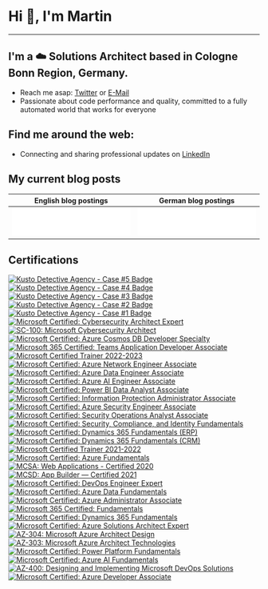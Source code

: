# Hi :wave:, I'm Martin
---
<!-- Nice Links
GitHub Emoji Cheat Sheet - https://github.com/ikatyang/emoji-cheat-sheet
-->

## I'm a :cloud: Solutions Architect based in Cologne Bonn Region, Germany.

<!--
- I'm currently working full-time with awesome peeps at **[novaCapta](https://www.novacapta.de/)**
-->
- Reach me asap: [Twitter](https://twitter.com/samtrion/) or [E-Mail](mailto:me@samtrion.net)
- Passionate about code performance and quality, committed to a fully automated world that works for everyone

## Find me around the web:
- Connecting and sharing professional updates on [LinkedIn](https://www.linkedin.com/in/martin-stuehmer/)

## My current blog posts 

<table align="center">
    <thead>
        <tr>
            <th>English blog postings</th>
            <th>German blog postings</th>
        </tr>
    </thead>
    <tbody>
        <tr>
            <td>
                <a href="https://daily-devops.net/en/" title="Daily DevOps & .NET - English Feed">
                    <img src="metrics.dailydevops.en.rss.svg" alt="Daily DevOps & .NET - English Feed" title="Daily DevOps & .NET - English Feed" />
                </a>
            </td>
            <td>
                <a href="https://daily-devops.net/de/" title="Daily DevOps & .NET - German Feed">
                    <img src="metrics.dailydevops.de.rss.svg" alt="Daily DevOps & .NET - German Feed" title="Daily DevOps & .NET - German Feed" />
                </a>
            </td>
        </tr>
    </tbody>
</table>

## Certifications
<!--START_SECTION:badges-->

[![Kusto Detective Agency - Case #5 Badge](https://images.credly.com/size/160x160/images/43b452c6-89f2-4649-bb84-19f3166a833e/image.png)](http://www.credly.com/badges/5e6245eb-585d-4bd5-9df5-32957adf0a7f "Kusto Detective Agency - Case #5 Badge")
[![Kusto Detective Agency - Case #4 Badge](https://images.credly.com/size/160x160/images/e7522dc8-886b-4a5b-9436-535e1adaa5c5/image.png)](http://www.credly.com/badges/82eca7d0-8671-491e-8ff8-9410930bbcbf "Kusto Detective Agency - Case #4 Badge")
[![Kusto Detective Agency - Case #3 Badge](https://images.credly.com/size/160x160/images/9e9311e6-911b-4193-86ae-9b80c8b410fe/image.png)](http://www.credly.com/badges/7811f986-5408-46cb-ac52-0de852a74b6a "Kusto Detective Agency - Case #3 Badge")
[![Kusto Detective Agency - Case #2 Badge](https://images.credly.com/size/160x160/images/ba8eb12f-2d57-4e9c-b1da-c395bd1d7fd3/image.png)](http://www.credly.com/badges/b97ae353-c232-4ed0-b6f0-ad5fb89c7062 "Kusto Detective Agency - Case #2 Badge")
[![Kusto Detective Agency - Case #1 Badge](https://images.credly.com/size/160x160/images/14d53c52-2701-4045-9f89-e5e510eee2fd/image.png)](http://www.credly.com/badges/9bdfff84-085f-40a9-9135-bc28c1218c91 "Kusto Detective Agency - Case #1 Badge")
[![Microsoft Certified: Cybersecurity Architect Expert](https://images.credly.com/size/160x160/images/0ba22331-acf9-4e8a-8ce3-b4cc3d376040/image.png)](http://www.credly.com/badges/42cdda0f-92c5-44a2-a8b1-7e648eb1ffd5 "Microsoft Certified: Cybersecurity Architect Expert")
[![SC-100: Microsoft Cybersecurity Architect](https://images.credly.com/size/160x160/images/c34a6df4-c7bd-461b-ac12-deab18ab6804/image.png)](http://www.credly.com/badges/989d3602-1098-41d6-86e5-35f100600b45 "SC-100: Microsoft Cybersecurity Architect")
[![Microsoft Certified: Azure Cosmos DB Developer Specialty](https://images.credly.com/size/160x160/images/515fa1dc-ac4a-4f08-ac73-6fd9694124cb/image.png)](http://www.credly.com/badges/55de488a-9769-4473-961a-729a48b92c2a "Microsoft Certified: Azure Cosmos DB Developer Specialty")
[![Microsoft 365 Certified: Teams Application Developer Associate](https://images.credly.com/size/160x160/images/ef2853b2-4faf-4d27-8dec-5ddd71aa82bc/CERT-Associate-Microsoft365-Developer.png)](http://www.credly.com/badges/1aa830ce-56b8-442b-99d8-3e4b9f3180e3 "Microsoft 365 Certified: Teams Application Developer Associate")
[![Microsoft Certified Trainer 2022-2023](https://images.credly.com/size/160x160/images/bb4156e4-c2e1-4399-b03c-af6feb7a6cc4/image.png)](http://www.credly.com/badges/68df0dbb-fc4c-4fd2-8643-05aa360f4e88 "Microsoft Certified Trainer 2022-2023")
[![Microsoft Certified: Azure Network Engineer Associate](https://images.credly.com/size/160x160/images/c3a2e51d-7984-48cc-a4cb-88d4e8487037/azure-network-engineer-associate-600x600.png)](http://www.credly.com/badges/08ca95cb-d66e-43e8-9f8a-924f77e013b5 "Microsoft Certified: Azure Network Engineer Associate")
[![Microsoft Certified: Azure Data Engineer Associate](https://images.credly.com/size/160x160/images/61542181-0e8d-496c-a17c-3d4bf590eda1/azure-data-engineer-associate-600x600.png)](http://www.credly.com/badges/e80a8570-5221-4f64-99ea-a0fb5cd2ad18 "Microsoft Certified: Azure Data Engineer Associate")
[![Microsoft Certified: Azure AI Engineer Associate](https://images.credly.com/size/160x160/images/61f56aa4-16fd-403c-90bc-1d90dba1fa99/image.png)](http://www.credly.com/badges/92b4909e-b93a-42cc-bbe2-ceb7a41d0f8b "Microsoft Certified: Azure AI Engineer Associate")
[![Microsoft Certified: Power BI Data Analyst Associate](https://images.credly.com/size/160x160/images/619f60f8-4f63-4772-910e-dc31c6f2f7e8/image.png)](http://www.credly.com/badges/fbdcc6a7-bfab-497f-b063-b41e8200e19d "Microsoft Certified: Power BI Data Analyst Associate")
[![Microsoft Certified: Information Protection Administrator Associate](https://images.credly.com/size/160x160/images/c36c96ec-5e83-4a77-868d-aca5e757cb92/information-protection-administrator-associate-600x600.png)](http://www.credly.com/badges/709e3b3c-dbaf-4458-b92e-0e85d2a1b97b "Microsoft Certified: Information Protection Administrator Associate")
[![Microsoft Certified: Azure Security Engineer Associate](https://images.credly.com/size/160x160/images/1ad16b6f-2c71-4a2e-ae74-ec69c4766039/azure-security-engineer-associate600x600.png)](http://www.credly.com/badges/38034873-db76-4e00-b4ff-2d346de9c898 "Microsoft Certified: Azure Security Engineer Associate")
[![Microsoft Certified: Security Operations Analyst Associate](https://images.credly.com/size/160x160/images/7e75516f-5149-4d19-8d09-aa3dab4907cb/security-operations-analyst-associate-600x600.png)](http://www.credly.com/badges/26c2e1ab-9c9c-4e4a-9929-be46c8763a93 "Microsoft Certified: Security Operations Analyst Associate")
[![Microsoft Certified: Security, Compliance, and Identity Fundamentals](https://images.credly.com/size/160x160/images/fc1352af-87fa-4947-ba54-398a0e63322e/security-compliance-and-identity-fundamentals-600x600.png)](http://www.credly.com/badges/ad553a07-be18-4843-9863-549bf7180f37 "Microsoft Certified: Security, Compliance, and Identity Fundamentals")
[![Microsoft Certified: Dynamics 365 Fundamentals (ERP)](https://images.credly.com/size/160x160/images/f611a90e-b8e2-4fdf-9bd6-9e8d5f4c30e8/dynamics365-fundamentals-erp-600x600.png)](http://www.credly.com/badges/3d74dac7-4a8a-474a-acca-e43da8083148 "Microsoft Certified: Dynamics 365 Fundamentals (ERP)")
[![Microsoft Certified: Dynamics 365 Fundamentals (CRM)](https://images.credly.com/size/160x160/images/42992295-0ee2-4527-982d-e51efbec40fc/dynamics365-fundamentals-crm-600x600.png)](http://www.credly.com/badges/a446a2af-b3be-4898-a004-e1ee972e64fc "Microsoft Certified: Dynamics 365 Fundamentals (CRM)")
[![Microsoft Certified Trainer 2021-2022](https://images.credly.com/size/160x160/images/a6ea4416-4f34-4a85-bc24-eb3fe32fd241/MCT-Microsoft_Certified_Trainer-600x600.png)](http://www.credly.com/badges/383265d1-fe3c-48fa-8694-a6d08e029d39 "Microsoft Certified Trainer 2021-2022")
[![Microsoft Certified: Azure Fundamentals](https://images.credly.com/size/160x160/images/be8fcaeb-c769-4858-b567-ffaaa73ce8cf/image.png)](http://www.credly.com/badges/12326ee6-ed25-46bd-85fd-8456cfa361e0 "Microsoft Certified: Azure Fundamentals")
[![MCSA: Web Applications - Certified 2020](https://images.credly.com/size/160x160/images/b87c24db-0e54-4f78-8059-eb47675d585d/MCSA-Web_Applications.png)](http://www.credly.com/badges/42c1f92f-55ef-4971-bf2c-29ba0d45c2c7 "MCSA: Web Applications - Certified 2020")
[![MCSD: App Builder — Certified 2021](https://images.credly.com/size/160x160/images/3c9d970c-fb3d-4861-9588-902d489e5e6f/MCSD-App_Builder-600x600.png)](http://www.credly.com/badges/7bb06dd8-58e6-45e8-b925-042dfdd1d301 "MCSD: App Builder — Certified 2021")
[![Microsoft Certified: DevOps Engineer Expert](https://images.credly.com/size/160x160/images/c3ab66f8-5d59-4afa-a6c2-0ba30a1989ca/CERT-Expert-DevOps-Engineer-600x600.png)](http://www.credly.com/badges/8f359ad0-a31a-44ad-a9e6-a0c4a844be56 "Microsoft Certified: DevOps Engineer Expert")
[![Microsoft Certified: Azure Data Fundamentals](https://images.credly.com/size/160x160/images/70eb1e3f-d4de-4377-a062-b20fb29594ea/azure-data-fundamentals-600x600.png)](http://www.credly.com/badges/d163c6c9-e919-414a-9692-209f82c1924a "Microsoft Certified: Azure Data Fundamentals")
[![Microsoft Certified: Azure Administrator Associate](https://images.credly.com/size/160x160/images/336eebfc-0ac3-4553-9a67-b402f491f185/azure-administrator-associate-600x600.png)](http://www.credly.com/badges/27f094c4-ace8-4cbe-a984-3d58f0252ee2 "Microsoft Certified: Azure Administrator Associate")
[![Microsoft 365 Certified: Fundamentals](https://images.credly.com/size/160x160/images/0c6d9839-f468-4adc-987d-5cfae4a9ee67/image.png)](http://www.credly.com/badges/89ac0ae3-0f1b-483d-8b0f-d23a5dd6b492 "Microsoft 365 Certified: Fundamentals")
[![Microsoft Certified: Dynamics 365 Fundamentals](https://images.credly.com/size/160x160/images/ff67d2c3-ad8f-4766-b795-fc34a8461c94/dynamics365-fundamentals-600x600.png)](http://www.credly.com/badges/c69cfeb1-0eb2-4e42-b732-d0999183b36d "Microsoft Certified: Dynamics 365 Fundamentals")
[![Microsoft Certified: Azure Solutions Architect Expert](https://images.credly.com/size/160x160/images/987adb7e-49be-4e24-b67e-55986bd3fe66/azure-solutions-architect-expert-600x600.png)](http://www.credly.com/badges/760e2233-68c1-42cd-af52-99cbe213b605 "Microsoft Certified: Azure Solutions Architect Expert")
[![AZ-304: Microsoft Azure Architect Design](https://images.credly.com/size/160x160/images/bfdff01e-a9dd-41fc-9301-8a90585c19bb/EXAM-Expert-AZ-304-600x600.png)](http://www.credly.com/badges/3e0ea97e-6769-421f-86ed-5a27c71bf4fa "AZ-304: Microsoft Azure Architect Design")
[![AZ-303: Microsoft Azure Architect Technologies](https://images.credly.com/size/160x160/images/285339cc-675a-4b1a-bdd9-283868af2fc8/EXAM-Expert-AZ-303-600x600.png)](http://www.credly.com/badges/51e8cb2a-4146-46e2-9f91-73dd2c34720b "AZ-303: Microsoft Azure Architect Technologies")
[![Microsoft Certified: Power Platform Fundamentals](https://images.credly.com/size/160x160/images/2a6251f2-737b-4bf6-9190-d77570cc76fc/CERT-Fundamentals-Power-Platform.png)](http://www.credly.com/badges/fc08096c-fd8f-4671-963f-a83fedf12a01 "Microsoft Certified: Power Platform Fundamentals")
[![Microsoft Certified: Azure AI Fundamentals](https://images.credly.com/size/160x160/images/4136ced8-75d5-4afb-8677-40b6236e2672/azure-ai-fundamentals-600x600.png)](http://www.credly.com/badges/b76cdb27-da5a-4c2c-a646-a859a7ab5935 "Microsoft Certified: Azure AI Fundamentals")
[![AZ-400: Designing and Implementing Microsoft DevOps Solutions](https://images.credly.com/size/160x160/images/107e2eb6-f394-40eb-83d2-d8c9b7d34555/exam-az400-600x600.png)](http://www.credly.com/badges/d3cb1b6a-d4f6-4827-aa1b-98af62ee58f7 "AZ-400: Designing and Implementing Microsoft DevOps Solutions")
[![Microsoft Certified: Azure Developer Associate](https://images.credly.com/size/160x160/images/63316b60-f62d-4e51-aacc-c23cb850089c/azure-developer-associate-600x600.png)](http://www.credly.com/badges/7d999915-22c5-4d06-a725-6a0c3da5b8c6 "Microsoft Certified: Azure Developer Associate")
<!--END_SECTION:badges-->

<!--
- Updating my personal website with examples of my work on <a href="https://samtrion.net">samtrion.net</a>

![Stats](https://github-readme-stats.vercel.app/api?username=samtrion&show_icons=true&count_private=true)
-->
